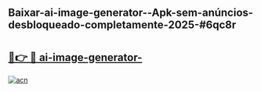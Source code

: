## Baixar-ai-image-generator--Apk-sem-anúncios-desbloqueado-completamente-2025-#6qc8r

# <h2><a href="https://ainizakaria.my?title=ai-image-generator-&ref=20M">🔗👉 🔴 ai-image-generator-</a></h2>

[![acn](https://github.com/user-attachments/assets/0f9c940e-d8b0-45ae-aac7-cd30a18b3e1c)](https://ainizakaria.my?title=ai-image-generator-&ref=20M)

